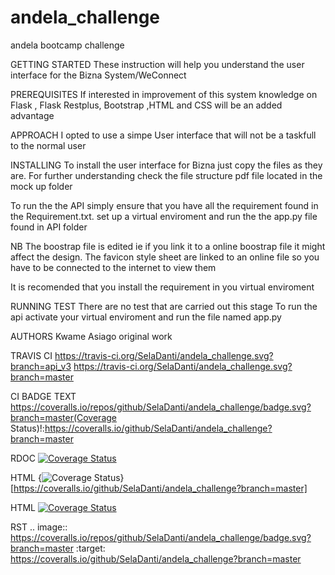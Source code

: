# andela_challenge
andela bootcamp challenge


GETTING STARTED
These instruction will help you understand the user interface for the Bizna System/WeConnect

PREREQUISITES
If interested in improvement of this system knowledge on Flask , Flask Restplus, Bootstrap ,HTML and CSS will be an added advantage

APPROACH
I opted to use a simpe User interface that will not be a taskfull to the normal user

INSTALLING
To install the user interface for Bizna just copy the files as they are. For further understanding check the file structure pdf file located in the mock up folder

To run the the API simply ensure that you have all the requirement found in the Requirement.txt. set up a virtual enviroment and run the the app.py file found in API folder

NB 
The boostrap file is edited ie if you link it to a online boostrap file it might affect the design.
The favicon style sheet are linked to an online file so you have to be connected to the internet to view them

It is recomended that you install the requirement in you virtual enviroment

RUNNING TEST
There are no test that are carried out this stage
To run the api activate your virtual enviroment and run the file named app.py

AUTHORS
Kwame Asiago original work


TRAVIS CI
https://travis-ci.org/SelaDanti/andela_challenge.svg?branch=api_v3
https://travis-ci.org/SelaDanti/andela_challenge.svg?branch=master

CI BADGE
TEXT
https://coveralls.io/repos/github/SelaDanti/andela_challenge/badge.svg?branch=master(Coverage Status)!:https://coveralls.io/github/SelaDanti/andela_challenge?branch=master

RDOC
[![Coverage Status](https://coveralls.io/repos/github/SelaDanti/andela_challenge/badge.svg?branch=master)](https://coveralls.io/github/SelaDanti/andela_challenge?branch=master)

HTML
{<img src="https://coveralls.io/repos/github/SelaDanti/andela_challenge/badge.svg?branch=master" alt="Coverage Status" />}[https://coveralls.io/github/SelaDanti/andela_challenge?branch=master]

HTML
<a href='https://coveralls.io/github/SelaDanti/andela_challenge?branch=master'><img src='https://coveralls.io/repos/github/SelaDanti/andela_challenge/badge.svg?branch=master' alt='Coverage Status' /></a>

RST
.. image:: https://coveralls.io/repos/github/SelaDanti/andela_challenge/badge.svg?branch=master
:target: https://coveralls.io/github/SelaDanti/andela_challenge?branch=master
